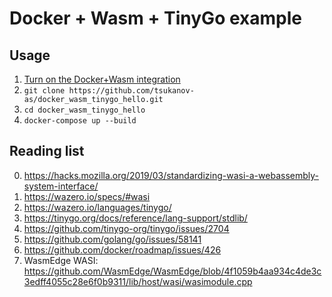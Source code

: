 # Docker + Wasm + TinyGo example

## Usage
1. [Turn on the Docker+Wasm integration](https://docs.docker.com/desktop/wasm/#turn-on-the-dockerwasm-integration)
2. `git clone https://github.com/tsukanov-as/docker_wasm_tinygo_hello.git`
3. `cd docker_wasm_tinygo_hello`
4. `docker-compose up --build`

## Reading list
0. https://hacks.mozilla.org/2019/03/standardizing-wasi-a-webassembly-system-interface/
1. https://wazero.io/specs/#wasi
2. https://wazero.io/languages/tinygo/
3. https://tinygo.org/docs/reference/lang-support/stdlib/
4. https://github.com/tinygo-org/tinygo/issues/2704
5. https://github.com/golang/go/issues/58141
6. https://github.com/docker/roadmap/issues/426
7. WasmEdge WASI: https://github.com/WasmEdge/WasmEdge/blob/4f1059b4aa934c4de3c3edff4055c28e6f0b9311/lib/host/wasi/wasimodule.cpp
